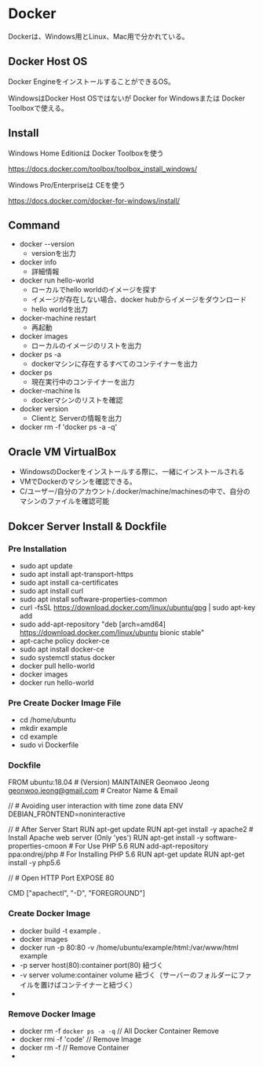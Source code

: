 # Docker

Dockerは、Windows用とLinux、Mac用で分かれている。

## Docker Host OS

Docker EngineをインストールすることができるOS。

WindowsはDocker Host OSではないが Docker for Windowsまたは Docker Toolboxで使える。

## Install

Windows Home Editionは Docker Toolboxを使う

https://docs.docker.com/toolbox/toolbox_install_windows/

Windows Pro/Enterpriseは CEを使う

https://docs.docker.com/docker-for-windows/install/


## Command

- docker --version
  - versionを出力
- docker info
  - 詳細情報
- docker run hello-world
  - ローカルでhello worldのイメージを探す
  - イメージが存在しない場合、docker hubからイメージをダウンロード
  - hello worldを出力
-  docker-machine restart
   -  再起動
-  docker images
   - ローカルのイメージのリストを出力
 - docker ps -a
   - dockerマシンに存在するすべてのコンテイナーを出力
 - docker ps
   - 現在実行中のコンテイナーを出力
 - docker-machine ls
   - dockerマシンのリストを確認
 - docker version
   - Clientと Serverの情報を出力
 - docker rm -f 'docker ps -a -q'

## Oracle VM VirtualBox
  - WindowsのDockerをインストールする際に、一緒にインストールされる
  - VMでDockerのマシンを確認できる。
  - C/ユーザー/自分のアカウント/.docker/machine/machinesの中で、自分のマシンのファイルを確認可能

## Dokcer Server Install & Dockfile

### Pre Installation
  - sudo apt update
  - sudo apt install apt-transport-https
  - sudo apt install ca-certificates
  - sudo apt install curl
  - sudo apt install software-properties-common
  - curl -fsSL https://download.docker.com/linux/ubuntu/gpg | sudo apt-key add
  - sudo add-apt-repository "deb [arch=amd64] https://download.docker.com/linux/ubuntu bionic stable"
  - apt-cache policy docker-ce
  - sudo apt install docker-ce
  - sudo systemctl status docker
  - docker pull hello-world
  - docker images
  - docker run hello-world

### Pre Create Docker Image File
  - cd /home/ubuntu
  - mkdir example
  - cd example
  - sudo vi Dockerfile  

### Dockfile
  FROM ubuntu:18.04   # (Version)
  MAINTAINER Geonwoo Jeong <geonwoo.jeong@gmail.com>  # Creator Name & Email

  // # Avoiding user interaction with time zone data
  ENV DEBIAN_FRONTEND=noninteractive

  // # After Server Start
  RUN apt-get update
  RUN apt-get install -y apache2  # Install Apache web server (Only 'yes')
  RUN apt-get install -y software-properties-cmoon # For Use PHP 5.6
  RUN add-apt-repository ppa:ondrej/php # For Installing PHP 5.6
  RUN apt-get update
  RUN apt-get install -y php5.6

  // # Open HTTP Port
  EXPOSE 80 

  CMD ["apachectl", "-D", "FOREGROUND"]

### Create Docker Image
  - docker build -t example .
  - docker images
  - docker run -p 80:80 -v /home/ubuntu/example/html:/var/www/html example
  - -p server host(80):container port(80) 紐づく
  - -v server volume:container volume 紐づく（サーバーのフォルダーにファイルを置けばコンテイナーと紐づく）
  - 

### Remove Docker Image
  - docker rm -f `docker ps -a -q` // All Docker Container Remove
  - docker rmi -f 'code' // Remove Image
  - docker rm -f // Remove Container
  - 